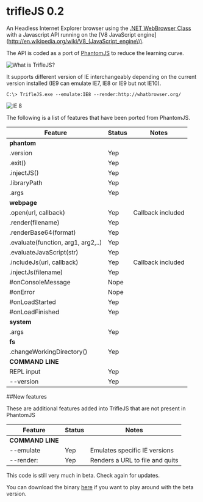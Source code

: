trifleJS 0.2
=========

An Headless Internet Explorer browser using the [.NET WebBrowser Class](http://msdn.microsoft.com/en-us/library/system.windows.forms.webbrowser.aspx) with a Javascript API running on the [V8 JavaScript engine](http://en.wikipedia.org/wiki/V8_(JavaScript_engine\)).

The API is coded as a port of [PhantomJS](http://phantomjs.org) to reduce the learning curve.

![What is TrifleJS?](https://raw.github.com/sdesalas/trifleJS/master/Docs/What.Is.Trifle.png "What is TrifleJS?")

It supports different version of IE interchangeably depending on the current version installed (IE9 can emulate IE7, IE8 or IE9 but not IE10).

    C:\> TrifleJS.exe --emulate:IE8 --render:http://whatbrowser.org/

![IE 8](https://raw.github.com/sdesalas/trifleJS/master/Docs/whatbrowser.org.IE8.png "Running as IE 8")

The following is a list of features that have been ported from PhantomJS.

|Feature                                  | Status   | Notes                                |
|-----------------------------------------|----------|--------------------------------------|
|**phantom**                              |
|.version                                 | Yep      |                                      | 
|.exit()                                  | Yep      |                                      |
|.injectJS()                              | Yep      |                                      |
|.libraryPath                             | Yep      |                                      |
|.args                                    | Yep      |                                      |
|**webpage**                              | 
|.open(url, callback)                     | Yep      | Callback included                    |
|.render(filename)                        | Yep      |                                      |
|.renderBase64(format)                    | Yep      |                                      |
|.evaluate(function, arg1, arg2,..)       | Yep      |                                      |
|.evaluateJavaScript(str)                 | Yep      |                                      |
|.includeJs(url, callback)                | Yep      | Callback included                    |
|.injectJs(filename)                      | Yep      |                                      |
|#onConsoleMessage                        | Nope     |                                      | 
|#onError                                 | Nope     |                                      |
|#onLoadStarted                           | Yep      |                                      |
|#onLoadFinished                          | Yep      |                                      |
|**system**                               |
|.args                                    | Yep      |                                      |
|**fs**                                   |
|.changeWorkingDirectory()                | Yep      |                                      |
|**COMMAND LINE**                         |
|REPL input                               | Yep      |                                      |
|--version                                | Yep      |                                      |

##New features

These are additional features added into TrifleJS that are not present in PhantomJS

|Feature                                  | Status   | Notes                                |
|-----------------------------------------|----------|--------------------------------------|
|**COMMAND LINE**                         |
|--emulate                                | Yep      | Emulates specific IE versions        |
|--render:<url>                           | Yep      | Renders a URL to file and quits      | 


This code is still very much in beta. Check again for updates.

You can download the binary [here](https://github.com/sdesalas/trifleJS/raw/master/Build/Binary/TrifleJS.zip) if you want to play around with the beta version. 
